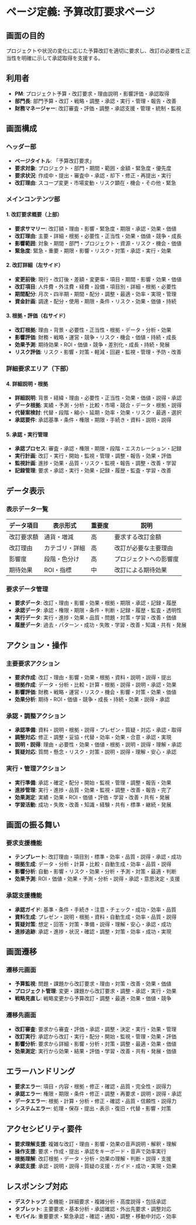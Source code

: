 # ページ定義: 予算改訂要求ページ

## 画面の目的
プロジェクトや状況の変化に応じた予算改訂を適切に要求し、改訂の必要性と正当性を明確に示して承認取得を支援する。

## 利用者
- **PM**: プロジェクト予算・改訂要求・理由説明・影響評価・承認取得
- **部門長**: 部門予算・改訂・戦略・調整・承認・実行・管理・報告・改善
- **財務マネージャー**: 改訂審査・評価・調整・承認支援・管理・統制・監視

## 画面構成

### ヘッダー部
- **ページタイトル**: 「予算改訂要求」
- **要求対象**: プロジェクト・部門・期間・範囲・金額・緊急度・優先度
- **要求状況**: 作成中・提出・審査中・承認・却下・修正・再提出・実行
- **改訂理由**: スコープ変更・市場変動・リスク顕在・機会・その他・緊急

### メインコンテンツ部

#### 1. 改訂要求概要（上部）
- **要求サマリー**: 改訂額・理由・影響・緊急度・期限・承認・効果・価値
- **改訂理由**: 主要・詳細・根拠・必要性・正当性・効果・価値・競争・成長
- **影響範囲**: 対象・期間・部門・プロジェクト・資源・リスク・機会・価値
- **緊急度**: 緊急・重要・期限・影響・リスク・対策・承認・実行・効果

#### 2. 改訂詳細（左サイド）
- **変更前後**: 現行・改訂後・差額・変更率・項目・期間・影響・効果・価値
- **改訂項目**: 人件費・外注費・経費・設備・項目別・詳細・根拠・必要性
- **期間配分**: 月次・四半期・期間・配分・調整・最適・効率・実現・管理
- **資金計画**: 調達・配分・使用・期限・条件・リスク・効果・価値・持続

#### 3. 根拠・評価（右サイド）
- **改訂根拠**: 理由・背景・必要性・正当性・根拠・データ・分析・効果
- **影響評価**: 財務・戦略・運営・競争・リスク・機会・価値・持続・成長
- **効果予測**: 期待効果・ROI・価値・競争・差別化・成長・持続・発展
- **リスク評価**: リスク・影響・対策・軽減・回避・監視・管理・予防・改善

### 詳細要求エリア（下部）

#### 4. 詳細説明・根拠
- **詳細説明**: 背景・経緯・理由・必要性・正当性・効果・価値・説得・承認
- **データ根拠**: 実績・予測・分析・比較・市場・競合・データ・根拠・説得
- **代替案検討**: 代替・段階・縮小・延期・効率・効果・リスク・最適・選択
- **承認要件**: 承認基準・条件・権限・期限・手続き・資料・説明・説得

#### 5. 承認・実行管理
- **承認プロセス**: 審査・承認・権限・期限・段階・エスカレーション・記録
- **実行計画**: 改訂・実行・開始・監視・管理・調整・報告・効果・評価
- **監視計画**: 進捗・効果・品質・リスク・監視・報告・調整・改善・学習
- **記録管理**: 要求・承認・実行・効果・記録・履歴・監査・学習・改善

## データ表示

### 表示データ一覧
| データ項目 | 表示形式 | 重要度 | 説明 |
|-----------|---------|--------|------|
| 改訂要求額 | 通貨・増減 | 高 | 要求する改訂金額 |
| 改訂理由 | カテゴリ・詳細 | 高 | 改訂が必要な主要理由 |
| 影響度 | 段階・色分け | 高 | プロジェクトへの影響度 |
| 期待効果 | ROI・指標 | 中 | 改訂による期待効果 |

### 要求データ管理
- **要求データ**: 改訂・理由・影響・効果・根拠・期限・承認・記録・履歴
- **承認データ**: 承認・権限・期限・条件・判断・記録・履歴・監査・透明性
- **実行データ**: 実行・進捗・効果・品質・問題・対策・学習・改善・価値
- **履歴データ**: 過去・パターン・成功・失敗・学習・改善・知識・共有・発展

## アクション・操作

### 主要要求アクション
- **要求作成**: 改訂・理由・影響・効果・根拠・資料・説明・説得・提出
- **根拠作成**: データ・分析・比較・計算・根拠・説得・説明・承認・効果
- **影響評価**: 財務・戦略・運営・リスク・機会・影響・対策・効果・価値
- **効果分析**: 期待・ROI・価値・競争・成長・持続・効果・説得・承認

### 承認・調整アクション
- **承認準備**: 資料・説明・根拠・説得・プレゼン・質疑・対応・承認・取得
- **調整対応**: 修正・調整・妥協・代替・効率・効果・合意・承認・実現
- **説明・説得**: 理由・必要性・効果・価値・根拠・説明・説得・理解・承認
- **質疑対応**: 質問・懸念・リスク・対策・説明・説得・理解・安心・承認

### 実行・管理アクション
- **実行準備**: 承認・確定・配分・開始・監視・管理・調整・報告・効果
- **進捗管理**: 実行・進捗・品質・効果・監視・調整・改善・報告・完了
- **効果測定**: 実績・効果・ROI・価値・評価・学習・改善・共有・発展
- **学習活動**: 成功・失敗・改善・知識・経験・共有・標準・継続・発展

## 画面の振る舞い

### 要求支援機能
- **テンプレート**: 改訂理由・項目別・標準・効率・品質・説得・承認・成功
- **根拠生成**: データ・分析・計算・比較・自動生成・効率・品質・説得
- **影響分析**: 自動・影響・リスク・効果・分析・予測・対策・最適・判断
- **効果予測**: ROI・価値・効果・予測・分析・説得・承認・意思決定・支援

### 承認支援機能
- **承認ガイド**: 基準・条件・手続き・注意・チェック・成功・効率・品質
- **資料生成**: プレゼン・説明・根拠・資料・自動生成・効率・品質・説得
- **質疑対策**: 想定・回答・対策・準備・説得・理解・安心・承認・成功
- **進捗追跡**: 承認・進捗・状況・確認・調整・対策・効率・成功・実現

## 画面遷移

### 遷移元画面
- **予算監視**: 問題・課題から改訂要求・理由・対策・改善・効果・価値
- **プロジェクト管理**: 変更・課題から改訂要求・調整・承認・実行・効果
- **戦略見直し**: 戦略変更から予算改訂・調整・最適・効果・価値・競争

### 遷移先画面
- **改訂審査**: 要求から審査・評価・承認・調整・決定・実行・効果・管理
- **改訂実行**: 承認から改訂・実行・配分・開始・監視・管理・効果・評価
- **影響分析**: 要求から詳細・影響・分析・対策・調整・最適・効果・価値
- **効果測定**: 実行から効果・結果・評価・学習・改善・共有・発展・価値

## エラーハンドリング
- **要求エラー**: 項目・内容・根拠・修正・確認・品質・完全性・説得力
- **承認エラー**: 権限・期限・条件・修正・調整・再要求・説明・説得・承認
- **データエラー**: 根拠・計算・分析・修正・確認・品質・信頼性・説得力
- **システムエラー**: 処理・保存・提出・表示・復旧・代替・影響・対策

## アクセシビリティ要件
- **要求理解支援**: 複雑な改訂・理由・影響・効果の音声説明・解釈・理解
- **操作支援**: 要求・作成・提出・承認をキーボード・音声で効率実行
- **根拠理解**: 改訂根拠・データ・分析・効果の理解・判断・説得・支援
- **承認支援**: 承認・説明・説得・質疑の支援・ガイド・成功・実現・効果

## レスポンシブ対応
- **デスクトップ**: 全機能・詳細要求・複雑分析・高度説得・包括承認
- **タブレット**: 主要要求・基本分析・承認確認・外出先要求・調整対応
- **モバイル**: 重要要求・緊急承認・確認・通知・調整・移動中対応・効率